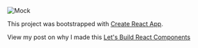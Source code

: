 ![Mock](http://johnfelixespinosa.github.io/img/poster-mock.png)

This project was bootstrapped with [Create React App](https://github.com/facebook/create-react-app).

View my post on why I made this 
[Let's Build React Components](http://johnfelixespinosa.github.io/johnfelixespinosa.github.io/2019-04-04-Lets-Build-React-Components/)


